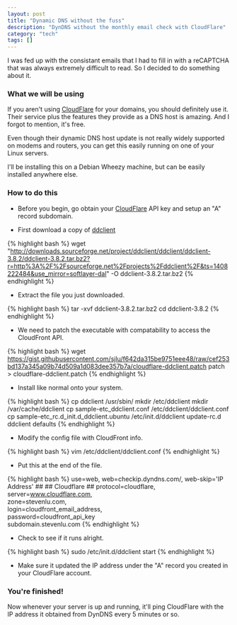 ```yaml
---
layout: post
title: "Dynamic DNS without the fuss"
description: "DynDNS without the monthly email check with CloudFlare"
category: "tech"
tags: []
---
```


I was fed up with the consistant emails that I had to fill in with a reCAPTCHA that was always
extremely difficult to read. So I decided to do something about it.

### What we will be using

If you aren't using [CloudFlare](http://cloudflare.com) for your domains, you should
definitely use it. Their service plus the features they provide as a DNS host is
amazing. And I forgot to mention, it's free.

Even though their dynamic DNS host update is not really widely supported on modems and routers,
you can get this easily running on one of your Linux servers.

I'll be installing this on a Debian Wheezy machine, but can be easily installed anywhere else.

### How to do this

* Before you begin, go obtain your [CloudFlare](http://cloudflare.com) API key and setup an "A" record subdomain.

* First download a copy of [ddclient](http://sourceforge.net/projects/ddclient/)

{% highlight bash %}
wget "http://downloads.sourceforge.net/project/ddclient/ddclient/ddclient-3.8.2/ddclient-3.8.2.tar.bz2?r=http%3A%2F%2Fsourceforge.net%2Fprojects%2Fddclient%2F&ts=1408222484&use_mirror=softlayer-dal" -O ddclient-3.8.2.tar.bz2
{% endhighlight %}

* Extract the file you just downloaded.

{% highlight bash %}
tar -xvf ddclient-3.8.2.tar.bz2
cd ddclient-3.8.2
{% endhighlight %}

* We need to patch the executable with compatability to access the CloudFront API.

{% highlight bash %}
wget https://gist.githubusercontent.com/sjlu/f642da315be9751eee48/raw/cef253bd137a345a09b74d509a1d083dee357b7a/cloudflare-ddclient.patch
patch > cloudflare-ddclient.patch
{% endhighlight %}


* Install like normal onto your system.

{% highlight bash %}
        cp ddclient /usr/sbin/
        mkdir /etc/ddclient
        mkdir /var/cache/ddclient
        cp sample-etc_ddclient.conf /etc/ddclient/ddclient.conf
        cp sample-etc_rc.d_init.d_ddclient.ubuntu /etc/init.d/ddclient
        update-rc.d ddclient defaults
{% endhighlight %}

* Modify the config file with CloudFront info.

{% highlight bash %}
        vim /etc/ddclient/ddclient.conf
{% endhighlight %}

* Put this at the end of the file.

{% highlight bash %}
        use=web, web=checkip.dyndns.com/, web-skip='IP Address'
        ##
        ## Cloudflare
        ##
        protocol=cloudflare,                            \
        server=www.cloudflare.com,                      \
        zone=stevenlu.com,                              \
        login=cloudfront_email_address,                 \
        password=cloudfront_api_key                     \
        subdomain.stevenlu.com
{% endhighlight %}

* Check to see if it runs alright.

{% highlight bash %}
        sudo /etc/init.d/ddclient start
{% endhighlight %}

* Make sure it updated the IP address under the "A" record you created in your CloudFlare account.

### You're finished!

Now whenever your server is up and running, it'll ping CloudFlare with the IP address it
obtained from DynDNS every 5 minutes or so.

